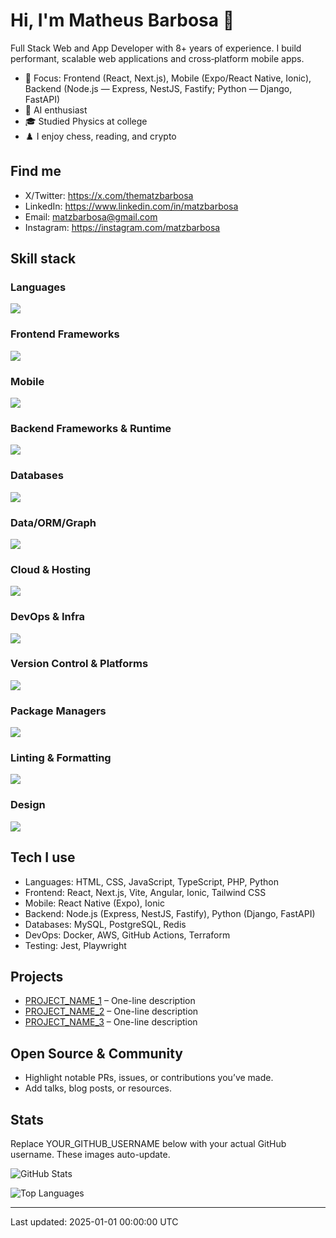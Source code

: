 <!--
This README will appear on your GitHub profile if it lives in a repository named exactly like your GitHub username.

How to use:
1) Create a public repo on GitHub named YOUR_GITHUB_USERNAME.
2) Put this README.md at the root of that repo.
3) Replace placeholders (YOUR_NAME, YOUR_GITHUB_USERNAME, links, tech stack).
4) Commit and push. Optional: add the provided GitHub Action later to auto-update the "Last updated" line.
-->

# Hi, I'm Matheus Barbosa 👋

Full Stack Web and App Developer with 8+ years of experience.
I build performant, scalable web applications and cross‑platform mobile apps.

- 🚀 Focus: Frontend (React, Next.js), Mobile (Expo/React Native, Ionic), Backend (Node.js — Express, NestJS, Fastify; Python — Django, FastAPI)
- 🧠 AI enthusiast
- 🎓 Studied Physics at college
- ♟️ I enjoy chess, reading, and crypto

## Find me
- X/Twitter: https://x.com/thematzbarbosa
- LinkedIn: https://www.linkedin.com/in/matzbarbosa
- Email: matzbarbosa@gmail.com
- Instagram: https://instagram.com/matzbarbosa

## Skill stack

### Languages
<img src="https://skillicons.dev/icons?i=html,css,js,ts,php,python&perline=12" />

### Frontend Frameworks
<img src="https://skillicons.dev/icons?i=react,nextjs,vite,angular,tailwind&perline=12" />

### Mobile
<img src="https://skillicons.dev/icons?i=expo&perline=12" />

### Backend Frameworks & Runtime
<img src="https://skillicons.dev/icons?i=express,nestjs,django,fastapi,laravel,nodejs&perline=12" />

### Databases
<img src="https://skillicons.dev/icons?i=mysql,postgres,redis&perline=12" />

### Data/ORM/Graph
<img src="https://skillicons.dev/icons?i=prisma,graphql&perline=12" />

### Cloud & Hosting
<img src="https://skillicons.dev/icons?i=aws,vercel,cloudflare,supabase&perline=12" />

### DevOps & Infra
<img src="https://skillicons.dev/icons?i=docker,terraform&perline=12" />

### Version Control & Platforms
<img src="https://skillicons.dev/icons?i=git,github&perline=12" />

### Package Managers
<img src="https://skillicons.dev/icons?i=npm,pnpm,yarn&perline=12" />

### Linting & Formatting
<img src="https://skillicons.dev/icons?i=eslint,prettier&perline=12" />

### Design
<img src="https://skillicons.dev/icons?i=figma&perline=12" />

<!-- Unsupported icons on skillicons.dev: ionic, fastify, openai, drizzle -->

## Tech I use
- Languages: HTML, CSS, JavaScript, TypeScript, PHP, Python
- Frontend: React, Next.js, Vite, Angular, Ionic, Tailwind CSS
- Mobile: React Native (Expo), Ionic
- Backend: Node.js (Express, NestJS, Fastify), Python (Django, FastAPI)
- Databases: MySQL, PostgreSQL, Redis
- DevOps: Docker, AWS, GitHub Actions, Terraform
- Testing: Jest, Playwright

## Projects
- [PROJECT_NAME_1](https://github.com/YOUR_GITHUB_USERNAME/REPO_1) – One-line description
- [PROJECT_NAME_2](https://github.com/YOUR_GITHUB_USERNAME/REPO_2) – One-line description
- [PROJECT_NAME_3](https://github.com/YOUR_GITHUB_USERNAME/REPO_3) – One-line description

## Open Source & Community
- Highlight notable PRs, issues, or contributions you’ve made.
- Add talks, blog posts, or resources.

## Stats
Replace YOUR_GITHUB_USERNAME below with your actual GitHub username. These images auto-update.

![GitHub Stats](https://github-readme-stats.vercel.app/api?username=matzbarbosa&count_private=true&show_icons=true&theme=react)

![Top Languages](https://github-readme-stats.vercel.app/api/top-langs/?username=matzbarbosa&layout=compact&theme=react)

<!-- Optional: Streak stats (remove if not wanted) -->
<!-- ![GitHub Streak](https://streak-stats.demolab.com?user=YOUR_GITHUB_USERNAME&theme=react) -->

---

Last updated: 2025-01-01 00:00:00 UTC